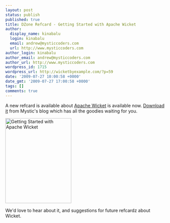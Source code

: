 ```yaml
---
layout: post
status: publish
published: true
title: DZone Refcard - Getting Started with Apache Wicket
author:
  display_name: kinabalu
  login: kinabalu
  email: andrew@mysticcoders.com
  url: http://www.mysticcoders.com
author_login: kinabalu
author_email: andrew@mysticcoders.com
author_url: http://www.mysticcoders.com
wordpress_id: 1715
wordpress_url: http://wicketbyexample.com/?p=59
date: '2009-07-27 10:00:58 +0000'
date_gmt: '2009-07-27 17:00:58 +0000'
tags: []
comments: true
---
```

A new refcard is available about <a href="http://wicket.apache.org" target="_blank">Apache Wicket</a> is available now.  <a href="http://www.mysticcoders.com/blog/2009/07/27/dzone-refcard-getting-started-with-apache-wicket/">Download it</a> from Mystic's blog which has all the goodies waiting for you.

<a href="http://www.mysticcoders.com/blog/2009/07/27/dzone-refcard-getting-started-with-apache-wicket/"><img src="http://www.mysticcoders.com/wp-content/uploads/2009/07/118731.png" alt="Getting Started with Apache Wicket" title="Getting Started with Apache Wicket" width="206" height="266" class="alignnone size-full wp-image-61" /></a>

We'd love to hear about it, and suggestions for future refcardz about Wicket.

